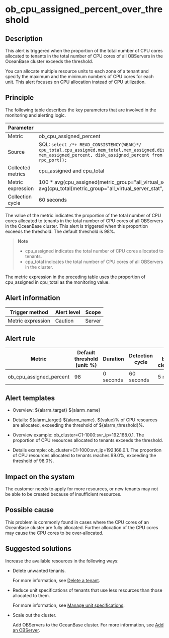 ob_cpu_assigned_percent_over_threshold
===========================================================

**Description**
------------------------------------

This alert is triggered when the proportion of the total number of CPU cores allocated to tenants in the total number of CPU cores of all OBServers in the OceanBase cluster exceeds the threshold.

You can allocate multiple resource units to each zone of a tenant and specify the maximum and the minimum numbers of CPU cores for each unit. This alert focuses on CPU allocation instead of CPU utilization.

Principle
------------------------------

The following table describes the key parameters that are involved in the monitoring and alerting logic.

|     Parameter     |                                                                                                                                                                            Value                                                                                                                                                                            |
|-------------------|-------------------------------------------------------------------------------------------------------------------------------------------------------------------------------------------------------------------------------------------------------------------------------------------------------------------------------------------------------------|
| Metric            | ob_cpu_assigned_percent                                                                                                                                                                                                                                                                                                                                     |
| Source            | SQL:  ```select /*+ READ_CONSISTENCY(WEAK)*/ cpu_total,cpu_assigned,mem_total,mem_assigned,disk_total,disk_assigned,unit_num,migrating_unit_num,cpu_assigned_percent, mem_assigned_percent, disk_assigned_percent from __all_virtual_server_stat where svr_ip = @svr_ip and svr_port = rpc_port(); ```  |
| Collected metrics | cpu_assigned and cpu_total                                                                                                                                                                                                                                                                                                                                  |
| Metric expression | 100 \* avg(cpu_assigned{metric_group="all_virtual_server_stat",@LABELS}) by (@GBLABELS) / avg(cpu_total{metric_group="all_virtual_server_stat",@LABELS}) by (@GBLABELS)                                                                                                                                                                                     |
| Collection cycle  | 60 seconds                                                                                                                                                                                                                                                                                                                                                  |

The value of the metric indicates the proportion of the total number of CPU cores allocated to tenants in the total number of CPU cores of all OBServers in the OceanBase cluster. This alert is triggered when this proportion exceeds the threshold. The default threshold is 98%.

> **Note**
>
> * cpu_assigned indicates the total number of CPU cores allocated to tenants.
> * cpu_total indicates the total number of CPU cores of all OBServers in the cluster.

The metric expression in the preceding table uses the proportion of cpu_assigned in cpu_total as the monitoring value.

**Alert information**
------------------------------------------

|  Trigger method   | Alert level | Scope  |
|-------------------|-------------|--------|
| Metric expression | Caution     | Server |

**Alert rule**
-----------------------------------

|         Metric          | Default threshold (unit: %) | Duration  | Detection cycle | Time before clearance |
|-------------------------|-----------------------------|-----------|-----------------|-----------------------|
| ob_cpu_assigned_percent | 98                          | 0 seconds | 60 seconds      | 5 minutes             |

**Alert templates**
----------------------------------------

* Overview: \${alarm_target} \${alarm_name}

* Details: \${alarm_target} \${alarm_name}. \${value}% of CPU resources are allocated, exceeding the threshold of \${alarm_threshold}%.

* Overview example: ob_cluster=C1-1000:svr_ip=192.168.0.1. The proportion of CPU resources allocated to tenants exceeds the threshold.

* Details example: ob_cluster=C1-1000:svr_ip=192.168.0.1. The proportion of CPU resources allocated to tenants reaches 99.0%, exceeding the threshold of 98.0%.

**Impact on the system**
---------------------------------------------

The customer needs to apply for more resources, or new tenants may not be able to be created because of insufficient resources.

**Possible cause**
---------------------------------------

This problem is commonly found in cases where the CPU cores of an OceanBase cluster are fully allocated. Further allocation of the CPU cores may cause the CPU cores to be over-allocated.

Suggested solutions
----------------------------------------

Increase the available resources in the following ways:

* Delete unwanted tenants.

  For more information, see [Delete a tenant](../../4.user-guide-2/5.tenant-functions/2.manage-basic-tenant-operations/6.delete-a-tenant.md).
  
* Reduce unit specifications of tenants that use less resources than those allocated to them.

  For more information, see [Manage unit specifications](../../4.user-guide-2/5.tenant-functions/2.manage-basic-tenant-operations/2.unit-specification-management.md).
  
* Scale out the cluster.

  Add OBServers to the OceanBase cluster. For more information, see [Add an OBServer](../../4.user-guide-2/4.cluster-features/2.basic-operations/7.manage-observer/1.add-an-observer.md).
  